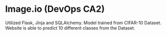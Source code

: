 # Image.io (DevOps CA2)

Utilized Flask, Jinja and SQLAlchemy. Model trained from CIFAR-10 Dataset. Website is able to predict 10 different classes from the Dataset. 

